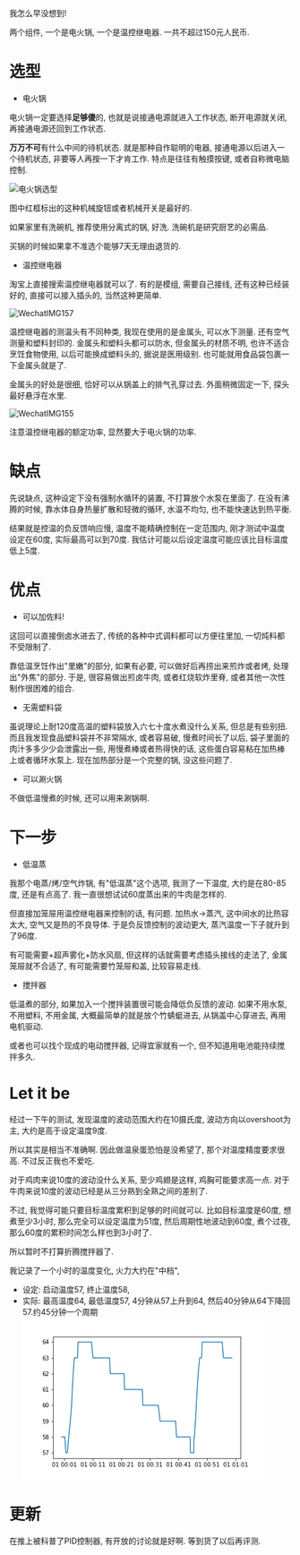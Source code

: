 <!--
.. title: 极简中式低温锅
.. slug: simple-Chinese-low-temperature-slow-cooker
.. date: 2018-1-18 12:00:04 UTC+08:00
.. tags: life science,
.. category:
.. link:
.. description:
.. type: text
-->

我怎么早没想到!

两个组件, 一个是电火锅, 一个是温控继电器. 一共不超过150元人民币.

<!-- TEASER_END -->

# 选型

* 电火锅

电火锅一定要选择**足够傻**的, 也就是说接通电源就进入工作状态, 断开电源就关闭, 再接通电源还回到工作状态.  

**万万不可**有什么中间的待机状态. 就是那种自作聪明的电器,  接通电源以后进入一个待机状态, 非要等人再按一下才肯工作. 特点是往往有触摸按键, 或者自称微电脑控制.

![电火锅选型](https://i.loli.net/2018/01/18/5a601da1737a2.jpeg)

图中红框标出的这种机械旋钮或者机械开关是最好的.

如果家里有洗碗机, 推荐使用分离式的锅, 好洗. 洗碗机是研究厨艺的必需品.

买锅的时候如果拿不准选个能够7天无理由退货的.

* 温控继电器

淘宝上直接搜索温控继电器就可以了. 有的是模组, 需要自己接线, 还有这种已经装好的, 直接可以接入插头的, 当然这种更简单.

![WechatIMG157](https://i.loli.net/2018/01/18/5a601da185ae6.jpeg)

温控继电器的测温头有不同种类, 我现在使用的是金属头, 可以水下测量. 还有空气测量和塑料封印的. 金属头和塑料头都可以防水, 但金属头的材质不明, 也许不适合烹饪食物使用, 以后可能换成塑料头的, 据说是医用级别. 也可能就用食品袋包裹一下金属头就是了.

金属头的好处是很细, 恰好可以从锅盖上的排气孔穿过去. 外面稍微固定一下, 探头最好悬浮在水里.

![WechatIMG155](https://i.loli.net/2018/01/18/5a601da1866cb.jpeg)

注意温控继电器的额定功率, 显然要大于电火锅的功率.

# 缺点

先说缺点, 这种设定下没有强制水循环的装置, 不打算放个水泵在里面了. 在没有沸腾的时候, 靠水体自身热量扩散和轻微的循环, 水温不均匀, 也不能快速达到热平衡.

结果就是控温的负反馈响应慢, 温度不能精确控制在一定范围内, 刚才测试中温度设定在60度, 实际最高可以到70度. 我估计可能以后设定温度可能应该比目标温度低上5度.

# 优点

* 可以加佐料!

这回可以直接倒卤水进去了, 传统的各种中式调料都可以方便往里加, 一切炖料都不受限制了.

靠低温烹饪作出"里嫩"的部分, 如果有必要, 可以做好后再捞出来煎炸或者烤, 处理出"外焦"的部分. 于是, 很容易做出煎卤牛肉, 或者红烧软炸里脊, 或者其他一次性制作很困难的组合.

* 无需塑料袋

虽说理论上耐120度高温的塑料袋放入六七十度水煮没什么关系, 但总是有些别扭. 而且我发现食品塑料袋并不非常隔水, 或者容易破, 慢煮时间长了以后, 袋子里面的肉汁多多少少会泄露出一些, 用慢煮棒或者热得快的话, 这些蛋白容易粘在加热棒上或者循环水泵上. 现在加热部分是一个完整的锅, 没这些问题了.

* 可以涮火锅

不做低温慢煮的时候, 还可以用来涮锅啊.

# 下一步

* 低温蒸

我那个电蒸/烤/空气炸锅, 有"低温蒸"这个选项, 我测了一下温度, 大约是在80-85度, 还是有点高了. 我一直很想试试60度蒸出来的牛肉是怎样的.

但直接加笼屉用温控继电器来控制的话, 有问题. 加热水->蒸汽, 这中间水的比热容太大, 空气又是热的不良导体. 于是负反馈控制的波动更大, 蒸汽温度一下子就升到了96度.

有可能需要+超声雾化+防水风扇, 但这样的话就需要考虑插头接线的走法了, 金属笼屉就不合适了, 有可能需要竹笼屉和盖, 比较容易走线.

* 搅拌器

低温煮的部分, 如果加入一个搅拌装置很可能会降低负反馈的波动. 如果不用水泵, 不用塑料, 不用金属, 大概最简单的就是放个竹蜻蜓进去, 从锅盖中心穿进去, 再用电机驱动.

或者也可以找个现成的电动搅拌器, 记得宜家就有一个, 但不知道用电池能持续搅拌多久.

# Let it be

经过一下午的测试, 发现温度的波动范围大约在10摄氏度, 波动方向以overshoot为主, 大约是高于设定温度9度.

所以其实是相当不准确啊. 因此做温泉蛋恐怕是没希望了, 那个对温度精度要求很高. 不过反正我也不爱吃.

对于鸡肉来说10度的波动没什么关系, 至少鸡翅是这样, 鸡胸可能要求高一点. 对于牛肉来说10度的波动已经是从三分熟到全熟之间的差别了.

不过, 我觉得可能只要目标温度累积到足够的时间就可以. 比如目标温度是60度, 想煮至少3小时, 那么完全可以设定温度为51度, 然后周期性地波动到60度, 煮个过夜, 那么60度的累积时间怎么样也到3小时了.

所以暂时不打算折腾搅拌器了.

我记录了一个小时的温度变化, 火力大约在"中档",
* 设定: 启动温度57, 终止温度58,
* 实际: 最高温度64, 最低温度57, 4分钟从57上升到64, 然后40分钟从64下降回57.约45分钟一个周期
![](/images/slow_cooker_temperature.png)

# 更新

在推上被科普了PID控制器, 有开放的讨论就是好啊. 等到货了以后再评测. 
